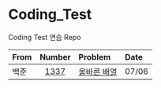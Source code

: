 # Coding_Test
Coding Test 연습 Repo

|From|Number|Problem|Date|
|---|:---:|:---|:---|
|백준|[1337](https://www.acmicpc.net/problem/1337)|[올바른 배열](https://www.acmicpc.net/problem/2607)|07/06|
